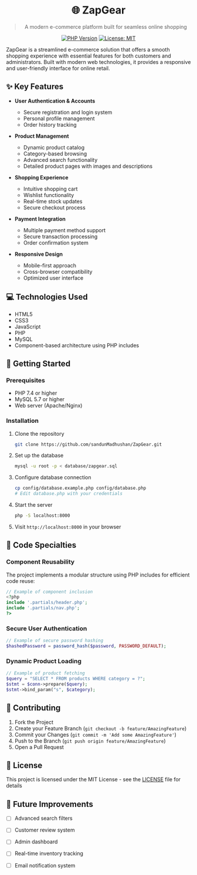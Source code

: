 <div align="center">

# 🌐 ZapGear 

> A modern e-commerce platform built for seamless online shopping

[![PHP Version][php-image]][php-url]
[![License: MIT][license-image]][license-url]

</div>
ZapGear is a streamlined e-commerce solution that offers a smooth shopping experience with essential features for both customers and administrators. Built with modern web technologies, it provides a responsive and user-friendly interface for online retail.


## ✨ Key Features

- **User Authentication & Accounts**
  - Secure registration and login system
  - Personal profile management
  - Order history tracking

- **Product Management**
  - Dynamic product catalog
  - Category-based browsing
  - Advanced search functionality
  - Detailed product pages with images and descriptions

- **Shopping Experience**
  - Intuitive shopping cart
  - Wishlist functionality
  - Real-time stock updates
  - Secure checkout process

- **Payment Integration**
  - Multiple payment method support
  - Secure transaction processing
  - Order confirmation system

- **Responsive Design**
  - Mobile-first approach
  - Cross-browser compatibility
  - Optimized user interface

## 💻 Technologies Used

- HTML5
- CSS3
- JavaScript
- PHP
- MySQL
- Component-based architecture using PHP includes

## 🚀 Getting Started

### Prerequisites

- PHP 7.4 or higher
- MySQL 5.7 or higher
- Web server (Apache/Nginx)

### Installation

1. Clone the repository
    ```bash
    git clone https://github.com/sandunMadhushan/ZapGear.git
    ```

2. Set up the database
    ```bash
    mysql -u root -p < database/zapgear.sql
    ```

3. Configure database connection
    ```bash
    cp config/database.example.php config/database.php
    # Edit database.php with your credentials
    ```

4. Start the server
    ```bash
    php -S localhost:8000
    ```

5. Visit `http://localhost:8000` in your browser

## 🎯 Code Specialties

### Component Reusability
The project implements a modular structure using PHP includes for efficient code reuse:

```php
// Example of component inclusion
<?php 
include '.partials/header.php';
include '.partials/nav.php';
?>
```

### Secure User Authentication
  ```php
  // Example of secure password hashing
  $hashedPassword = password_hash($password, PASSWORD_DEFAULT);
  ```

### Dynamic Product Loading
```php
// Example of product fetching
$query = "SELECT * FROM products WHERE category = ?";
$stmt = $conn->prepare($query);
$stmt->bind_param("s", $category);
```

## 🙌 Contributing

1. Fork the Project
2. Create your Feature Branch (`git checkout -b feature/AmazingFeature`)
3. Commit your Changes (`git commit -m 'Add some AmazingFeature'`)
4. Push to the Branch (`git push origin feature/AmazingFeature`)
5. Open a Pull Request

## 📝 License

This project is licensed under the MIT License - see the [LICENSE](LICENSE) file for details

## 🔮 Future Improvements

- [ ] Advanced search filters
- [ ] Customer review system
- [ ] Admin dashboard
- [ ] Real-time inventory tracking
- [ ] Email notification system


<!-- MARKDOWN LINKS & IMAGES -->
[php-image]: https://img.shields.io/badge/PHP-7.4%2B-blue.svg
[php-url]: https://php.net/
[license-image]: https://img.shields.io/badge/License-MIT-yellow.svg
[license-url]: https://opensource.org/licenses/MIT
